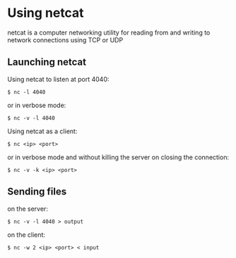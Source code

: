 # Using netcat

netcat is a computer networking utility for reading from and writing to network
connections using TCP or UDP

## Launching netcat

Using netcat to listen at port 4040:

	$ nc -l 4040

or in verbose mode:

    $ nc -v -l 4040

Using netcat as a client:

    $ nc <ip> <port>

or in verbose mode and without killing the server on closing the connection:

    $ nc -v -k <ip> <port>

## Sending files

on the server:

    $ nc -v -l 4040 > output

on the client:

    $ nc -w 2 <ip> <port> < input
